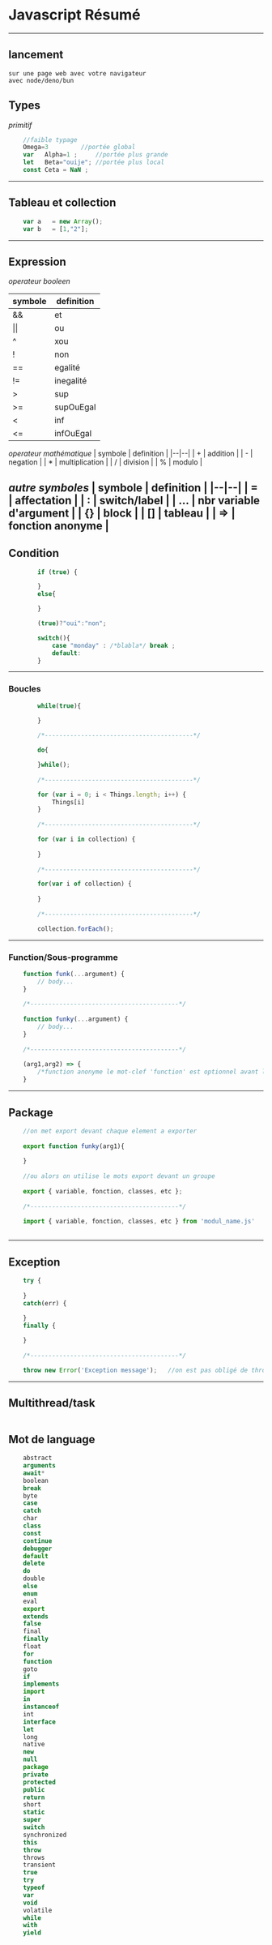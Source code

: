 # Javascript Résumé

---
## lancement
	sur une page web avec votre navigateur
	avec node/deno/bun

## Types

*primitif*
```js
	//faible typage
	Omega=3			//portée global
	var   Alpha=1 ;		//portée plus grande
	let   Beta="ouije";	//portée plus local
	const Ceta = NaN ;
```
---
## Tableau et collection
```js
	var a   = new Array();
	var b   = [1,"2"];
```
---
## Expression

*operateur booleen*

| symbole | definition |
|--|--|
| &&   | et                              |
| \|\|   | ou                              |
| ^    | xou                             |
| !    | non                             |
| ==   | egalité                         |
| !=   | inegalité                       |
|  >   | sup                             |
| >=   | supOuEgal                       |
|  <   | inf                             |
| <=   | infOuEgal                       |

*operateur mathématique*
| symbole | definition |
|--|--|
|  +   | addition                        |
|  -   | negation                        |
|  *   | multiplication                  |
|  /   | division                        |
|  %   | modulo                          |

*autre symboles*
| symbole | definition |
|--|--|
|  =   | affectation                     |
|  :   | switch/label                    |
|  ... | nbr variable d'argument         |
|  {}  | block                           |
|  []  | tableau                         |
|  =>  | fonction anonyme                |
---
## Condition
```js
		if (true) {

		}
		else{

		}

		(true)?"oui":"non";

		switch(){
			case "monday" : /*blabla*/ break ;
			default:
		}

```
---
### Boucles
```js
		while(true){

		}
		
		/*-----------------------------------------*/

		do{

		}while();
		
		/*-----------------------------------------*/

		for (var i = 0; i < Things.length; i++) {
			Things[i]
		}
		
		/*-----------------------------------------*/

		for (var i in collection) {
			
		}
		
		/*-----------------------------------------*/

		for(var i of collection) {
			
		}
		
		/*-----------------------------------------*/

		collection.forEach();
```
----
### Function/Sous-programme
```js
	function funk(...argument) {
		// body...
	}
	
	/*-----------------------------------------*/
	
	function funky(...argument) {
		// body...
	}
	
	/*-----------------------------------------*/
	
	(arg1,arg2) => {
		/*function anonyme le mot-clef 'function' est optionnel avant les parentheses*/
	}
```
----
## Package
```js
	//on met export devant chaque element a exporter
	
	export function funky(arg1){
	
	}
	
	//ou alors on utilise le mots export devant un groupe
	
	export { variable, fonction, classes, etc };
	
	/*-----------------------------------------*/
	
	import { variable, fonction, classes, etc } from 'modul_name.js'
	
```
----
## Exception
```js
	try {
	
	}
	catch(err) {
	
	}
	finally {

	}
	
	/*-----------------------------------------*/

	throw new Error('Exception message');	//on est pas obligé de throw des Error (chaines, objet, etc...)
```
----
## Multithread/task
```js
```
## Mot de language
```js
	abstract	
	arguments	
	await*	
	boolean
	break	
	byte	
	case	
	catch
	char	
	class
	const	
	continue
	debugger	
	default	
	delete	
	do
	double	
	else	
	enum
	eval
	export
	extends	
	false	
	final
	finally	
	float	
	for	
	function
	goto	
	if	
	implements	
	import
	in	
	instanceof	
	int	
	interface
	let
	long	
	native	
	new
	null	
	package	
	private	
	protected
	public	
	return	
	short	
	static
	super
	switch	
	synchronized	
	this
	throw	
	throws	
	transient	
	true
	try	
	typeof	
	var	
	void
	volatile	
	while	
	with	
	yield
```
